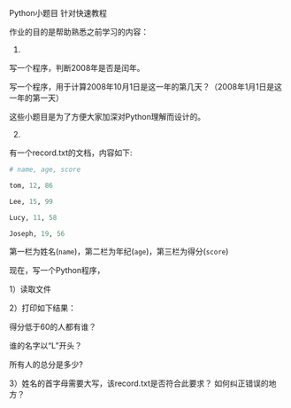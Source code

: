 Python小题目 针对快速教程


 

作业的目的是帮助熟悉之前学习的内容：

 

 1.

写一个程序，判断2008年是否是闰年。

写一个程序，用于计算2008年10月1日是这一年的第几天？（2008年1月1日是这一年的第一天）

这些小题目是为了方便大家加深对Python理解而设计的。

 

2.

有一个record.txt的文档，内容如下:
```python
# name, age, score

tom, 12, 86

Lee, 15, 99

Lucy, 11, 58

Joseph, 19, 56
```
第一栏为姓名(`name`)，第二栏为年纪(`age`)，第三栏为得分(`score`)

现在，写一个Python程序，

1）读取文件

2）打印如下结果：

得分低于60的人都有谁？

谁的名字以“L”开头？

所有人的总分是多少?

3）姓名的首字母需要大写，该record.txt是否符合此要求？ 如何纠正错误的地方？
